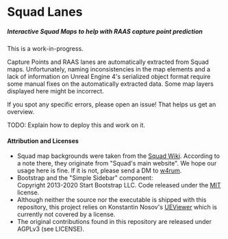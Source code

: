 # Squad Lanes
##### Interactive Squad Maps to help with RAAS capture point prediction

This is a work-in-progress.

Capture Points and RAAS lanes are automatically extracted from Squad maps.
Unfortunately, naming inconsistencies in the map elements and a lack of information on Unreal Engine 4's
serialized object format require some manual fixes on the automatically extracted data.
Some map layers displayed here might be incorrect.

If you spot any specific errors, please open an issue!
That helps us get an overview.

TODO: Explain how to deploy this and work on it.

#### Attribution and Licenses
- Squad map backgrounds were taken from the [Squad Wiki](https://squad.gamepedia.com/). According to a note there, they originate from
  "Squad's main website".
  We hope our usage here is fine.
  If it is not, please send a DM to [w4rum](https://github.com/w4rum/).
- Bootstrap and the "Simple Sidebar" component:\
    Copyright 2013-2020 Start Bootstrap LLC. Code released under the [MIT](https://github.com/StartBootstrap/startbootstrap-simple-sidebar/blob/gh-pages/LICENSE) license.
- Although neither the source nor the executable is shipped with this repository, this project relies on Konstantin
  Nosov's [UEViewer](https://github.com/gildor2/UEViewer) which is currently not covered by a license.
- The original contributions found in this repository are released under AGPLv3 (see LICENSE).

